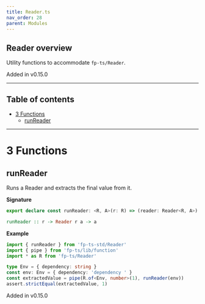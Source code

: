 ```yaml
---
title: Reader.ts
nav_order: 28
parent: Modules
---
```


## Reader overview

Utility functions to accommodate `fp-ts/Reader`.

Added in v0.15.0

---

<h2 class="text-delta">Table of contents</h2>

- [3 Functions](#3-functions)
  - [runReader](#runreader)

---

# 3 Functions

## runReader

Runs a Reader and extracts the final value from it.

**Signature**

```ts
export declare const runReader: <R, A>(r: R) => (reader: Reader<R, A>) => A
```

```hs
runReader :: r -> Reader r a -> a
```

**Example**

```ts
import { runReader } from 'fp-ts-std/Reader'
import { pipe } from 'fp-ts/lib/function'
import * as R from 'fp-ts/Reader'

type Env = { dependency: string }
const env: Env = { dependency: 'dependency ' }
const extractedValue = pipe(R.of<Env, number>(1), runReader(env))
assert.strictEqual(extractedValue, 1)
```

Added in v0.15.0
